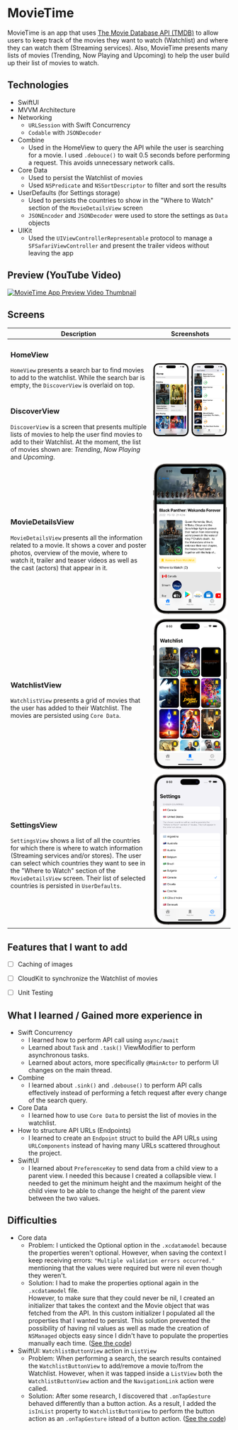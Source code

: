 # MovieTime

MovieTime is an app that uses [The Movie Database API (TMDB)](https://developers.themoviedb.org/3) to allow users to keep track of the movies they want to watch (Watchlist) and where they can watch them (Streaming services). Also, MovieTime presents many lists of movies (Trending, Now Playing and Upcoming) to help the user build up their list of movies to watch.

## Technologies
- SwiftUI
- MVVM Architecture
- Networking
	- `URLSession` with Swift Concurrency
	- `Codable` with `JSONDecoder`
- Combine
	- Used in the HomeView to query the API while the user is searching for a movie. I used `.debouce()` to wait 0.5 seconds before performing a request. This avoids unnecessary network calls.
- Core Data
	- Used to persist the Watchlist of movies
	- Used `NSPredicate` and `NSSortDescriptor` to filter and sort the results
- UserDefaults (for Settings storage)
	- Used to persists the countries to show in the "Where to Watch" section of the `MovieDetailsView` screen
	- `JSONEncoder` and `JSONDecoder` were used to store the settings as `Data` objects
- UIKit
	- Used the `UIViewControllerRepresentable` protocol to manage a `SFSafariViewController` and present the trailer videos without leaving the app


## Preview (YouTube Video)
[![MovieTime App Preview Video Thumbnail](https://img.youtube.com/vi/DcC_YsreqoE/maxresdefault.jpg)](https://www.youtube.com/watch?v=DcC_YsreqoE "MovieTime App Preview Video. Click here to watch it!")



## Screens
<table>
	<thead>
		<th>Description</th>
		<th>Screenshots</th>
	</thead>
	<tbody>
		<tr>
			<td>
				<h3>HomeView</h3>
				<code>HomeView</code> presents a search bar to find movies to add to the watchlist. While the search bar is empty, the <code>DiscoverView</code> is overlaid on top.<br><br>
				<h3>DiscoverView</h3>
				<code>DiscoverView</code> is a screen that presents multiple lists of movies to help the user find movies to add to their Watchlist. At the moment, the list of movies shown are: <em>Trending</em>, <em>Now Playing</em> and <em>Upcoming</em>.
			</td>
			<td>
				<img src="Screenshots/Thumbnails/HomeView.png" alt="HomeView Screen" />
			</td>
		</tr>
		<tr>
			<td>
				<h3>MovieDetailsView</h3>
				<code>MovieDetailsView</code> presents all the information related to a movie. It shows a cover and poster photos, overview of the movie, where to watch it, trailer and teaser videos as well as the cast (actors) that appear in it.
			</td>
			<td>
				<img src="Screenshots/Thumbnails/MovieDetailsView.png" alt="MovieDetailsView Screen" />
			</td>
		</tr>
		<tr>
			<td>
				<h3>WatchlistView</h3>
				<code>WatchlistView</code> presents a grid of movies that the user has added to their Watchlist. The movies are persisted using <code>Core Data</code>.
			</td>
			<td>
				<img src="Screenshots/Thumbnails/WatchlistView.png" alt="WatchlistView Screen" />
			</td>
		</tr>
		<tr>
			<td>
				<h3>SettingsView</h3>
				<code>SettingsView</code> shows a list of all the countries for which there is where to watch information (Streaming services and/or stores). The user can select which countries they want to see in the "Where to Watch" section of the <code>MovieDetailsView</code> screen. Their list of selected countries is persisted in <code>UserDefaults</code>.
			</td>
			<td>
				<img src="Screenshots/Thumbnails/SettingsView.png" alt="SettingsView Screen" />
			</td>
		</tr>
	</tbody>
</table>


## Features that I want to add
- [ ] Caching of images
- [ ] CloudKit to synchronize the Watchlist of movies
- [ ] Unit Testing


## What I learned / Gained more experience in
- Swift Concurrency
	- I learned how to perform API call using `async/await`
	- Learned about `Task` and `.task()` ViewModifier to perform asynchronous tasks.
	- Learned about actors, more specifically `@MainActor` to perform UI changes on the main thread.
- Combine
	- I learned about `.sink()` and `.debouse()` to perform API calls effectively instead of performing a fetch request after every change of the search query.
- Core Data
	- I learned how to use `Core Data` to persist the list of movies in the watchlist.
- How to structure API URLs (Endpoints)
	- I learned to create an `Endpoint` struct to build the API URLs using `URLComponents` instead of having many URLs scattered throughout the project.
- SwiftUI
	- I learned about `PreferenceKey` to send data from a child view to a parent view. I needed this because I created a collapsible view. I needed to get the minimum height and the maximum height of the child view to be able to change the height of the parent view between the two values.


## Difficulties
- Core data
	- Problem: I unticked the Optional option in the `.xcdatamodel` because the properties weren't optional. However, when saving the context I keep receiving errors: `"Multiple validation errors occurred."` mentioning that the values were required but were nil even though they weren't.
	- Solution: I had to make the properties optional again in the `.xcdatamodel` file.  
	However, to make sure that they could never be nil, I created an initializer that takes the context and the Movie object that was fetched from the API. In this custom initializer I populated all the properties that I wanted to persist. This solution prevented the possibility of having nil values as well as made the creation of `NSManaged` objects easy since I didn't have to populate the properties manually each time. ([See the code](https://github.com/andavazgar/MovieTime/blob/0d0bfb9950746bbc7ce05045164ff7005ad544e5/MovieTime/Core%20Data/WatchlistMovie.swift#L38-L52))
- SwiftUI: `WatchlistButtonView` action in `ListView`
	- Problem: When performing a search, the search results contained the `WatchlistButtonView` to add/remove a movie to/from the Watchlist. However, when it was tapped inside a `ListView` both the `WatchlistButtonView` action and the `NavigationLink` action were called.
	- Solution: After some research, I discovered that `.onTapGesture` behaved differently than a button action. As a result, I added the `isInList` property to `WatchlistButtonView` to perform the button action as an `.onTapGesture` istead of a button action. ([See the code](https://github.com/andavazgar/MovieTime/blob/0d0bfb9950746bbc7ce05045164ff7005ad544e5/MovieTime/Views/Components/WatchlistButtonView.swift#L28-L42))
